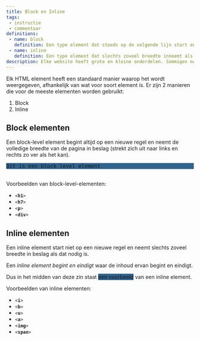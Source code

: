 ```yaml
---
title: Block en Inline
tags: 
 - instructie
 - commentaar
definitions:
 - name: block
   definition: Een type element dat steeds op de volgende lijn start en de volledige breedte in beslag neemt.
 - name: inline
   definition: Een type element dat slechts zoveel breedte inneemt als het nodig heeft en tussen andere inhoud geplaatst kan worden.
description: Elke website heeft grote en kleine onderdelen. Sommigen nemen veel ruimte in beslag, anderen kan je toevoegen in het midden van een zin. Het verschil tussen deze twee soorten onderdelen wordt in dit hoofdstuk verder toegelicht.
---
```



Elk HTML element heeft een standaard manier waarop het wordt weergegeven, afhankelijk van wat voor soort element is. Er zijn 2 manieren die voor de meeste elementen worden gebruikt:



1. Block
2. Inline


## Block elementen

Een block-level element begint altijd op een nieuwe regel en neemt de volledige breedte van de pagina in beslag (strekt zich uit naar links en rechts zo ver als het kan).

<pre style="background-color: #30638e">
Dit is een block level element
</pre>


 \
Voorbeelden van block-level-elementen:



*   <code>&lt;<strong>h1</strong>></code>
*   <code>&lt;<strong>h7</strong>></code>
*   <code>&lt;<strong>p</strong>></code> 
*   <code>&lt;<strong>div</strong>></code> 


## Inline elementen

Een inline element start niet op een nieuwe regel en neemt slechts zoveel breedte in beslag als dat nodig is.

Een _inline element begint en eindigt_ waar de inhoud ervan begint en eindigt. 

Dus in het midden van deze zin staat <span style="background-color: #30638e">een voorbeeld</span> van een inline element.

Voorbeelden van inline elementen:



*   <code>&lt;<strong>i</strong>></code> 
*   <code>&lt;<strong>b</strong>></code> 
*   <code>&lt;<strong>u</strong>></code> 
*   <code>&lt;<strong>a</strong>></code> 
*   <code>&lt;<strong>img</strong>></code> 
*   <code>&lt;<strong>span</strong>></code> 



